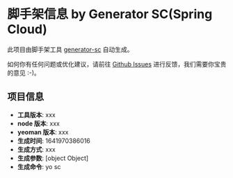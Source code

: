 # 脚手架信息 by Generator SC(Spring Cloud)

此项目由脚手架工具 [generator-sc](https://github.com/taccisum/generator-sc) 自动生成。

如何你有任何问题或优化建议，请前往 [Github Issues](https://github.com/taccisum/generator-sc) 进行反馈，我们需要你宝贵的意见 :-)。

## 项目信息

- **工具版本**: xxx
- **node 版本**: xxx
- **yeoman 版本**: xxx
- **生成时间**: 1641970386016
- **生成方式**: xxx
- **生成参数**: [object Object]
- **生成命令**: yo sc

